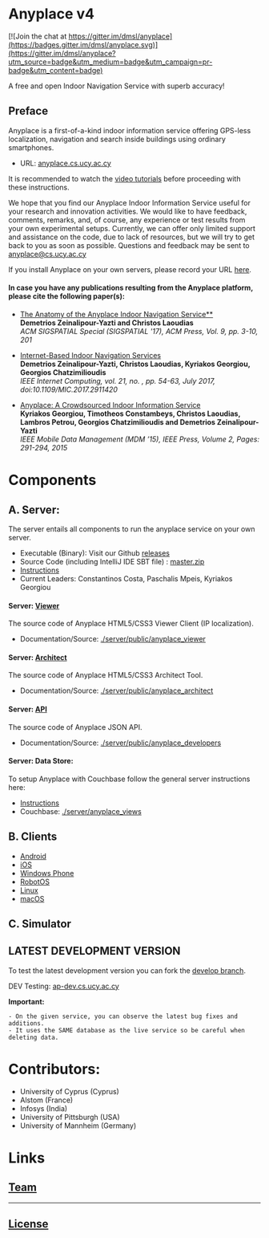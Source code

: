 # Anyplace v4

[![Join the chat at https://gitter.im/dmsl/anyplace](https://badges.gitter.im/dmsl/anyplace.svg)](https://gitter.im/dmsl/anyplace?utm_source=badge&utm_medium=badge&utm_campaign=pr-badge&utm_content=badge)

A free and open Indoor Navigation Service with superb accuracy!

## Preface 
Anyplace is a first-of-a-kind indoor information service offering GPS-less
localization, navigation and search inside buildings using ordinary smartphones. 
	 
- URL: [anyplace.cs.ucy.ac.cy](https://anyplace.cs.ucy.ac.cy)

It is recommended to watch the [video tutorials](https://anyplace.cs.ucy.ac.cy/#how-works) before proceeding with these instructions.

We hope that you find our Anyplace Indoor Information Service useful for your research and innovation activities.  We would like to have feedback, comments, remarks, and, of course, any experience or test results from your own experimental setups. Currently, we can offer only limited support and assistance on the code, due to lack of resources, but we will try to get back to you as soon as possible. Questions and feedback may be sent to
anyplace@cs.ucy.ac.cy

If you install Anyplace on your own servers, please record your URL
[here](https://docs.google.com/spreadsheets/d/1GQySk4omlEcTPWoAt_Vt3WUmVbqFko4xoFKQ2N222RI/edit?usp=sharing).

#### In case you have any publications resulting from the Anyplace platform, please cite the following paper(s):

- [The Anatomy of the Anyplace Indoor Navigation Service**](http://www.sigspatial.org/sigspatial-special-issues/sigspatial-special-volume-9-number-2-july-2017/04-Paper01_Anatomy.pdf)  
  **Demetrios Zeinalipour-Yazti and Christos Laoudias**  
  _ACM SIGSPATIAL Special (SIGSPATIAL '17), ACM Press, Vol. 9, pp. 3-10, 201_

- [Internet-Based Indoor Navigation Services](http://www.cs.ucy.ac.cy/~dzeina/papers/ic16-iin.pdf)  
  **Demetrios Zeinalipour-Yazti, Christos Laoudias, Kyriakos Georgiou, Georgios Chatzimilioudis**  
  _IEEE Internet Computing, vol. 21, no. , pp. 54-63, July 2017, doi:10.1109/MIC.2017.2911420_

- [Anyplace: A Crowdsourced Indoor Information Service](http://www.cs.ucy.ac.cy/~dzeina/papers/mdm15-anyplace-demo.pdf)  
  **Kyriakos Georgiou, Timotheos Constambeys, Christos Laoudias, Lambros Petrou, Georgios Chatzimilioudis and Demetrios Zeinalipour-Yazti**  
  _IEEE Mobile Data Management (MDM ’15), IEEE Press, Volume 2, Pages: 291-294, 2015_


# Components 

## A. Server:

The server entails all components to run the anyplace service on your own server. 

- Executable (Binary): Visit our Github [releases](https://github.com/dmsl/anyplace/releases)
- Source Code (including IntelliJ IDE SBT file) : [master.zip](https://github.com/dmsl/anyplace/archive/master.zip)
- [Instructions](server)
- Current Leaders: Constantinos Costa, Paschalis Mpeis, Kyriakos Georgiou

#### Server: [Viewer](https://anyplace.cs.ucy.ac.cy/viewer/)
The source code of Anyplace HTML5/CSS3 Viewer Client (IP localization). 
- Documentation/Source: [./server/public/anyplace_viewer](server/public/anyplace_viewer)

#### Server: [Architect](https://anyplace.cs.ucy.ac.cy/architect/)
The source code of Anyplace HTML5/CSS3 Architect Tool. 
- Documentation/Source: [./server/public/anyplace_architect](server/public/anyplace_architect)

#### Server: [API](https://anyplace.cs.ucy.ac.cy/developers/)
The source code of Anyplace JSON API.  
- Documentation/Source: [./server/public/anyplace_developers](server/public/anyplace_developers)

#### Server: Data Store:
To setup Anyplace with Couchbase follow the general server instructions here:
- [Instructions](server)
- Couchbase: [./server/anyplace_views](server/anyplace_views)

## B. Clients
- [Android](clients/android/)
- [iOS](clients/deprecated/ios/)
- [Windows Phone](clients/deprecated/windows-phone/)
- [RobotOS](clients/robotos/)
- [Linux](clients/linux/)
- [macOS](clients/macos/)

## C. Simulator

## LATEST DEVELOPMENT VERSION
To test the latest development version you can fork the [develop branch](https://github.com/dmsl/anyplace/tree/develop).

DEV Testing: [ap-dev.cs.ucy.ac.cy](https://ap-dev.cs.ucy.ac.cy)

**Important:**

    - On the given service, you can observe the latest bug fixes and additions. 
    - It uses the SAME database as the live service so be careful when deleting data.

# Contributors: 
- University of Cyprus (Cyprus)
- Alstom (France)
- Infosys (India)
- University of Pittsburgh (USA)
- University of Mannheim (Germany)

# Links

## [Team](https://anyplace.cs.ucy.ac.cy/#about)

---
## [License](LICENSE.txt)

